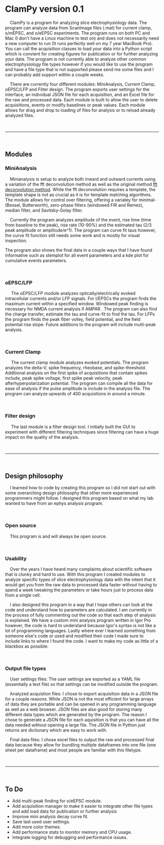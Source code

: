 # ClamPy version 0.1
&nbsp;&nbsp;&nbsp;&nbsp;ClamPy is a program for analyzing slice electrophysiology data. The program can analyze data from ScanImage files (.mat) for current clamp, s/mEPSC, and o/eEPSC experiments. The program runs on both PC and Mac (I don't have a Linux machine to test on) and does not necessarily need a new computer to run (It runs perfectly well on my 7 year MacBook Pro). You can call the acquisition classes to load your data into a Python script which is convient for creating figures for publication or for further analyzing your data. The program is not currently able to analyze other common electrophysiology file types however if you would like to use the program and have a file type that is not supported please send me some files and I can probably add support within a couple weeks.

&nbsp;&nbsp;&nbsp;&nbsp;There are currently four different modules: MiniAnalysis, Current Clamp, oEPSC/LFP and Filter design. The program exports user settings for the interface, an individual JSON file for each acquisition, and an Excel file for the raw and processed data. Each module is built to allow the user to delete acquisitions, events or modify baselines or peak values. Each module allows for drag and drop to loading of files for analysis or to reload already analyzed files.

<br/>

---

<br/>

## Modules

### MiniAnalysis
&nbsp;&nbsp;&nbsp;&nbsp;Minianalysis is setup to analyze both inward and outward currents using a variation of the fft deconvolution method as well as the original method [fft deconvolution method](https://pubmed.ncbi.nlm.nih.gov/23062335/). While the fft deconvolution requires a template, the template shape is not as crucial as it is for template matching algorithms. The module allows for control over filtering, offering a variatey for minimal-(Bessel, Butterworth), zero-phase filters (windowed FIR and Remez), median filter, and Savitsky-Golay filter. 

&nbsp;&nbsp;&nbsp;&nbsp;Currently the program analyzes amplitude of the event, rise time (time from baseline to the peak), rise rate (10-90%) and the estimated tau (2/3 peak amplitude or amplitude/e^1). The program can curve fit taus however, the curve fit function still needs some work and is mostly for visual inspection. 

The program also shows the final data in a couple ways that I have found informative such as stemplot for all event parameters and a kde plot for cumulative events parameters.

<br/>

### oEPSC/LFP
&nbsp;&nbsp;&nbsp;&nbsp; The oEPSC/LFP module analyzes optically/electrically evoked intracellular currents and/or LFP signals. For I/EPSCs the program finds the maximum current within a specified window. Windowed peak finding is necessary for NMDA current analysis if AMPAR . The program can also find the charge transfer, estimate the tau and curve-fit to find the tau. For LFPs the program finds the peak fiber volley, field potential, and the field potential rise slope. Future additions to the program will include multi-peak analysis.

<br/>

### Current Clamp
&nbsp;&nbsp;&nbsp;&nbsp; The current clamp module analyzes evoked potentials. The program analyzes the delta-V, spike frequency, rheobase, and spike-threshold. Additional analysis on the first spike of acquisitions that contain spikes include, peak spike voltage, first spike peak velocity, peak afterhyperpolarization potential. The program can compile all the data for ease of analysis if the pulse amplitude is include in the analysis file. The program can analyze upwards of 400 acquisitions in around a minute.

<br/>

### Filter design
&nbsp;&nbsp;&nbsp;&nbsp; The last module is a filter design tool. I initially built the GUI to experiment with different filtering techniques since filtering can have a huge impact on the quality of the analysis. 

<br/>

---

<br/>

## Design philosophy
&nbsp;&nbsp;&nbsp;&nbsp;I learned how to code by creating this program so I did not start out with some overarching design philosophy that other more experienced programmers might follow. I designed this program based on what my lab wanted to have from an ephys analysis program.

<br/>

### Open source
&nbsp;&nbsp;&nbsp;&nbsp;This program is and will always be open source.

<br/>

### Usability
&nbsp;&nbsp;&nbsp;&nbsp;Over the years I have heard many complaints about scientific software that is clunky and hard to use. With this program I created modules to analyze specific types of slice electrophysiology data with the intent that it would get you from the raw data to processed data faster without having to spend a week tweaking the parameters or take hours just to process data from a single cell.

&nbsp;&nbsp;&nbsp;&nbsp;I also designed this program in a way that I hope others can look at the code and understand how to parameters are calculated. I am currently in the process of fully commenting out the code so that each step of analysis is explained. We have a custom mini analysis program written in Igor Pro however, the code is hard to understand because Igor's syntax is not like a lot of programming languages. Lastly where ever I learned something from someone else's code or used and modified their code I made sure to include links to where I found the code. I want to make my code as little of a blackbox as possible.

<br/>

### Output file types
&nbsp;&nbsp;&nbsp;&nbsp;User settings files: The user settings are exported as a YAML file (essentially a text file) so that settings can be modified outside the program. 

&nbsp;&nbsp;&nbsp;&nbsp;Analyzed acquistion files: I chose to export acquisition data in a JSON file for a couple reasons. While JSON is not the most efficient for large arrays of data they are portable and can be opened in any programming language as well as a web browser. JSON files are also good for storing many different data types which are generated by the program. The reason I chose to generate a JSON file for each aquisition is that you can have all the data needed without opening a large file. The JSON file in Python just returns are dictionary which are easy to work with.

&nbsp;&nbsp;&nbsp;&nbsp;Final data files: I chose excel files to output the raw and processed final data because they allow for bundling multiple dataframes into one file (one sheet per dataframe) and most people are familiar with this filetype.

<br/>

---

<br/>

## To Do
- Add multi-peak finding for o/eEPSC module.
- Add acquisition manager to make it easier to integrate other file types and add load data for publication or further analysis
- Improve mini analysis decay curve fit.
- Save last used user settings.
- Add more color themes.
- Add performance stats to monitor memory and CPU usage.
- Integrate logging for debugging and performance issues.
